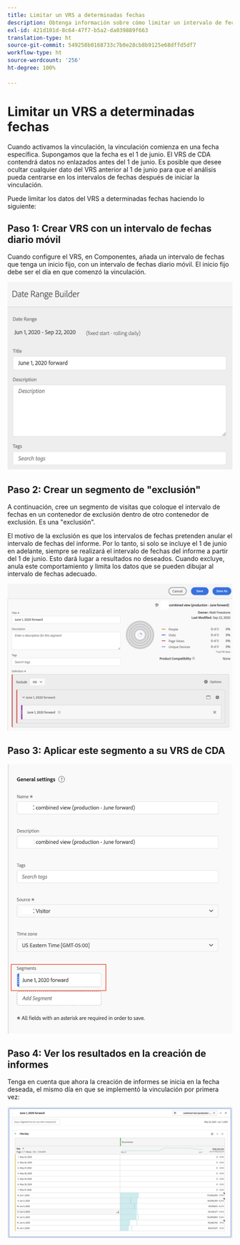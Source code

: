 ```yaml
---
title: Limitar un VRS a determinadas fechas
description: Obtenga información sobre cómo limitar un intervalo de fechas de VRS para que se centre únicamente en datos vinculados.
exl-id: 421d101d-8c64-47f7-b5a2-da039889f663
translation-type: ht
source-git-commit: 549258b0168733c7b0e28cb8b9125e68dffd5df7
workflow-type: ht
source-wordcount: '256'
ht-degree: 100%

---
```


# Limitar un VRS a determinadas fechas

Cuando activamos la vinculación, la vinculación comienza en una fecha específica. Supongamos que la fecha es el 1 de junio. El VRS de CDA contendrá datos no enlazados antes del 1 de junio. Es posible que desee ocultar cualquier dato del VRS anterior al 1 de junio para que el análisis pueda centrarse en los intervalos de fechas después de iniciar la vinculación.

Puede limitar los datos del VRS a determinadas fechas haciendo lo siguiente:

## Paso 1: Crear VRS con un intervalo de fechas diario móvil

Cuando configure el VRS, en Componentes, añada un intervalo de fechas que tenga un inicio fijo, con un intervalo de fechas diario móvil. El inicio fijo debe ser el día en que comenzó la vinculación.

![](assets/rolling-daily.png)

## Paso 2: Crear un segmento de &quot;exclusión&quot;

A continuación, cree un segmento de visitas que coloque el intervalo de fechas en un contenedor de exclusión dentro de otro contenedor de exclusión. Es una &quot;exclusión&quot;.

El motivo de la exclusión es que los intervalos de fechas pretenden anular el intervalo de fechas del informe. Por lo tanto, si solo se incluye el 1 de junio en adelante, siempre se realizará el intervalo de fechas del informe a partir del 1 de junio. Esto dará lugar a resultados no deseados. Cuando excluye, anula este comportamiento y limita los datos que se pueden dibujar al intervalo de fechas adecuado.

![](assets/exclude-exclude.png)

## Paso 3: Aplicar este segmento a su VRS de CDA

![](assets/apply-segment.png)

## Paso 4: Ver los resultados en la creación de informes

Tenga en cuenta que ahora la creación de informes se inicia en la fecha deseada, el mismo día en que se implementó la vinculación por primera vez:

![](assets/report-limited-dates.png)

